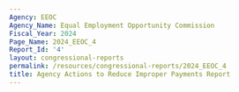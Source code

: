 ```yaml
---
Agency: EEOC
Agency_Name: Equal Employment Opportunity Commission
Fiscal_Year: 2024
Page_Name: 2024_EEOC_4
Report_Id: '4'
layout: congressional-reports
permalink: /resources/congressional-reports/2024_EEOC_4
title: Agency Actions to Reduce Improper Payments Report
---
```

